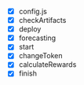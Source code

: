 - [x] config.js
- [x] checkArtifacts
- [x] deploy
- [x] forecasting
- [x] start
- [x] changeToken
- [x] calculateRewards
- [x] finish
